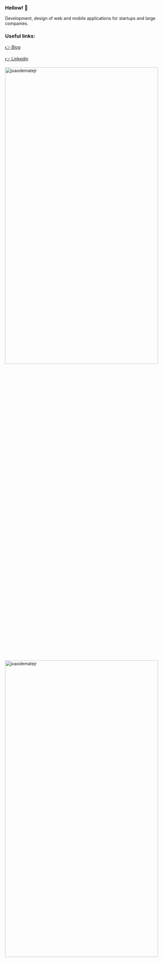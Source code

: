 ### Hellow! 👋

Development, design of web and mobile applications for startups and large companies. 

### Useful links: 
[👉 Blog](https://joaodematejr.github.io)

[ 👉 Linkedin](https://www.linkedin.com/in/joaodemate/)


  <img width="100%" height="50%" src="https://github-readme-stats.vercel.app/api/top-langs/?username=joaodematejr&hide=html&layout=compact" alt="joaodematejr"/>
  <img width="100%" height="50%" src="https://github-readme-stats.vercel.app/api?username=joaodematejr&show_icons=true" alt="joaodematejr"/>


